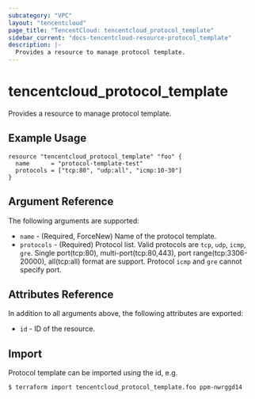 ```yaml
---
subcategory: "VPC"
layout: "tencentcloud"
page_title: "TencentCloud: tencentcloud_protocol_template"
sidebar_current: "docs-tencentcloud-resource-protocol_template"
description: |-
  Provides a resource to manage protocol template.
---
```


# tencentcloud_protocol_template

Provides a resource to manage protocol template.

## Example Usage

```hcl
resource "tencentcloud_protocol_template" "foo" {
  name      = "protocol-template-test"
  protocols = ["tcp:80", "udp:all", "icmp:10-30"]
}
```

## Argument Reference

The following arguments are supported:

* `name` - (Required, ForceNew) Name of the protocol template.
* `protocols` - (Required) Protocol list. Valid protocols are  `tcp`, `udp`, `icmp`, `gre`. Single port(tcp:80), multi-port(tcp:80,443), port range(tcp:3306-20000), all(tcp:all) format are support. Protocol `icmp` and `gre` cannot specify port.

## Attributes Reference

In addition to all arguments above, the following attributes are exported:

* `id` - ID of the resource.



## Import

Protocol template can be imported using the id, e.g.

```
$ terraform import tencentcloud_protocol_template.foo ppm-nwrggd14
```

